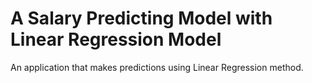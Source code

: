 # A Salary Predicting Model with Linear Regression Model
An application that makes predictions using Linear Regression method.

